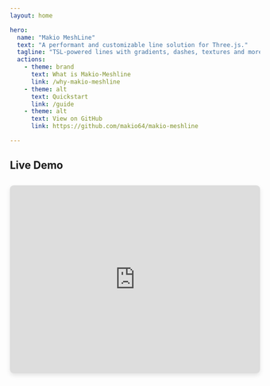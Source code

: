 ```yaml
---
layout: home

hero:
  name: "Makio MeshLine"
  text: "A performant and customizable line solution for Three.js."
  tagline: "TSL-powered lines with gradients, dashes, textures and more."
  actions:
    - theme: brand
      text: What is Makio-Meshline
      link: /why-makio-meshline
    - theme: alt
      text: Quickstart
      link: /guide
    - theme: alt
      text: View on GitHub
      link: https://github.com/makio64/makio-meshline

--- 
```


## Live Demo

<div style="position: relative; padding-bottom: 75%; height: 0; overflow: hidden; max-width: 100%; margin-top: 2em; border-radius: 8px; box-shadow: 0 4px 8px rgba(0,0,0,0.1);">
  <iframe 
    src="https://meshlines.netlify.app/" 
    frameborder="0" 
    allowfullscreen
    style="position: absolute; top: 0; left: 0; width: 100%; height: 100%;"
  ></iframe>
</div> 